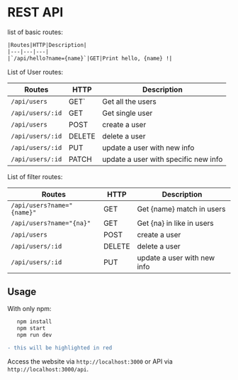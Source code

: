 # REST API

list of basic routes:

```diff
|Routes|HTTP|Description|
|---|---|---|
|`/api/hello?name={name}`|GET|Print hello, {name} !|
```

List of User routes:

|Routes|HTTP|Description|
|---|---|---|
|`/api/users`|GET`|Get all the users|
|`/api/users/:id`|GET|Get single user|
|`/api/users`|POST|create a user|
|`/api/users/:id`|DELETE|delete a user|
|`/api/users/:id`|PUT|update a user with new info|
|`/api/users/:id`|PATCH|update a user with specific new info|

List of filter routes:

|Routes|HTTP|Description|
|---|---|---|
|`/api/users?name="{name}"`|GET|Get {name} match in users|
|`/api/users?name="{na}"`|GET|Get {na} in like in users|
|`/api/users`|POST|create a user|
|`/api/users/:id`|DELETE|delete a user|
|`/api/users/:id`|PUT|update a user with new info|

## Usage

  With only npm:
```sh
   npm install
   npm start
   npm run dev
```

```diff
- this will be highlighted in red
```

Access the website via   `http://localhost:3000` or API via
`http://localhost:3000/api`.
